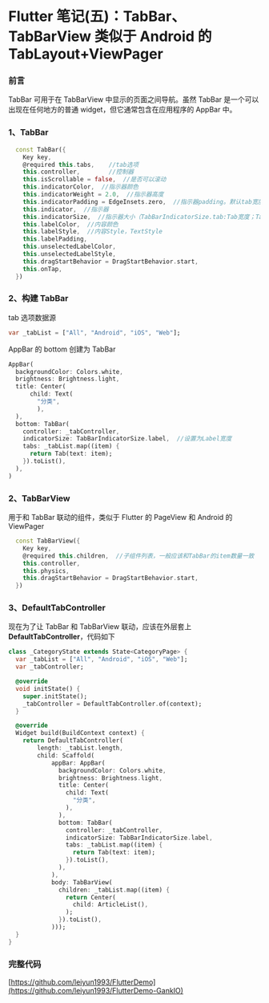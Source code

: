 # Flutter 笔记(五)：TabBar、TabBarView 类似于 Android 的 TabLayout+ViewPager

### 前言

TabBar 可用于在 TabBarView 中显示的页面之间导航。虽然 TabBar 是一个可以出现在任何地方的普通 widget，但它通常包含在应用程序的 AppBar 中。

### 1、TabBar

```dart
  const TabBar({
    Key key,
    @required this.tabs,    //tab选项
    this.controller,        //控制器
    this.isScrollable = false,  //是否可以滚动
    this.indicatorColor,  //指示器颜色
    this.indicatorWeight = 2.0,  //指示器高度
    this.indicatorPadding = EdgeInsets.zero,  //指示器padding。默认tab宽度，0padding
    this.indicator,  //指示器
    this.indicatorSize,  //指示器大小（TabBarIndicatorSize.tab:Tab宽度；TabBarIndicatorSize.label：label内容宽度）
    this.labelColor,  //内容颜色
    this.labelStyle,  //内容Style，TextStyle
    this.labelPadding,
    this.unselectedLabelColor,
    this.unselectedLabelStyle,
    this.dragStartBehavior = DragStartBehavior.start,
    this.onTap,
  })
```

### 2、构建 TabBar

tab 选项数据源

```dart
var _tabList = ["All", "Android", "iOS", "Web"];
```

AppBar 的 bottom 创建为 TabBar

```dart
AppBar(
  backgroundColor: Colors.white,
  brightness: Brightness.light,
  title: Center(
      child: Text(
        "分类",
        ),
  ),
  bottom: TabBar(
    controller: _tabController,
    indicatorSize: TabBarIndicatorSize.label,  //设置为Label宽度
    tabs: _tabList.map((item) {
      return Tab(text: item);
    }).toList(),
  ),
)
```

### 2、TabBarView

用于和 TabBar 联动的组件，类似于 Flutter 的 PageView 和 Android 的 ViewPager

```dart
  const TabBarView({
    Key key,
    @required this.children,  //子组件列表，一般应该和TabBar的item数量一致
    this.controller,
    this.physics,
    this.dragStartBehavior = DragStartBehavior.start,
  })
```

### 3、DefaultTabController

现在为了让 TabBar 和 TabBarView 联动，应该在外层套上**DefaultTabController**，代码如下

```dart
class _CategoryState extends State<CategoryPage> {
  var _tabList = ["All", "Android", "iOS", "Web"];
  var _tabController;

  @override
  void initState() {
    super.initState();
    _tabController = DefaultTabController.of(context);
  }

  @override
  Widget build(BuildContext context) {
    return DefaultTabController(
        length: _tabList.length,
        child: Scaffold(
            appBar: AppBar(
              backgroundColor: Colors.white,
              brightness: Brightness.light,
              title: Center(
                child: Text(
                  "分类",
                ),
              ),
              bottom: TabBar(
                controller: _tabController,
                indicatorSize: TabBarIndicatorSize.label,
                tabs: _tabList.map((item) {
                  return Tab(text: item);
                }).toList(),
              ),
            ),
            body: TabBarView(
              children: _tabList.map((item) {
                return Center(
                  child: ArticleList(),
                );
              }).toList(),
            )));
  }
}
```

### 完整代码

[https://github.com/leiyun1993/FlutterDemo](https://github.com/leiyun1993/FlutterDemo-GankIO)
